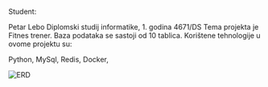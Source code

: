 Student:

Petar Lebo
Diplomski studij informatike, 1. godina
4671/DS
Tema projekta je Fitnes trener. Baza podataka se sastoji od 10 tablica.
Korištene tehnologije u ovome projektu su:

Python,
MySql,
Redis,
Docker,

![ERD](fittnestrener.jpng)
